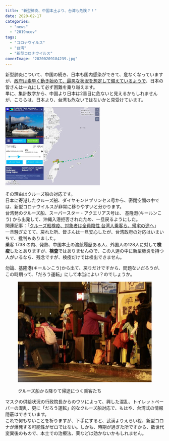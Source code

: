 ```yaml
---
title: "新型肺炎、中国本土より、台湾も危険？！"
date: 2020-02-17
categories: 
  - "news"
  - "2019ncov"
tags: 
  - "コロナウイルス"
  - "台湾"
  - "新型コロナウイルス"
coverImage: "20200209184239.jpg"
---
```


新型肺炎について、中国の続き、日本も国内感染ができて、危なくなっていますが、[政府は素早く動き始めて、最悪な状況を想定して備えているようで](https://www.kantei.go.jp/jp/98_abe/actions/202002/16corona_sen.html)、日本の皆さんは一丸にして必ず困難を乗り越えます。  
単に、集計数字から、中国より日本は2番目に危ないと見えるかもしれませんが、こちらは、日本より、台湾も危ないではないかと見受けています。

![](images/AS20200210000981_commL.jpg)

その理由はクルーズ船の対応です。  
日本に寄港したクルーズ船、ダイヤモンドプリンセス号から、密閉空間の中では、新型コロナウイルスが非常に移りやすいと分かります。  
台湾発のクルーズ船、スーパースター・アクエリアス号は、 基隆港(キールンこう) から出発して、沖縄入港拒否されたため、一旦戻るようにした。  
関連記事：「[クルーズ船検疫、対象者は全員陰性 台湾人乗客ら、帰宅の途へ](http://japan.cna.com.tw/news/asoc/202002090004.aspx)」  
一旦騒ぎ立てて、戻れた所、皆さんは一旦安心したが、台湾政府の対応はいまいちで、批判もありました。  
乗客 1738 の内、発熱、中国本土の渡航履歴ある人、外国人の128人に対して**検疫**したとありますが、**検査**ではありませんので、この人達の中に新型肺炎を持つ人がいるなら、残念ですが、検疫だけでは検出できません。

勿論、基隆港(キールンこう)から出て、戻りだけですから、問題ないだろうが、この時期って、「だろう運転」にして本当によい？のでしょうか。

<figure>

![](images/20200209184239.jpg)

<figcaption>

クルーズ船から降りて帰途につく乗客たち

</figcaption>

</figure>

マスクの供給状況の行政院長からのウソによって、興した混乱、トイレットペーパーの混乱、更に「だろう運転」的なクルーズ船対応で、もはや、台湾式の情報隠蔽はできています。  
これで何もないことを祈りますが、下手にすると、武漢よりえらい程、新型コロナが爆発する可能性がゼロではない。しかも、時期が過ぎた所ですから、数世代変異後のもので、本土での治療法、薬などは効かないかもしれません。

